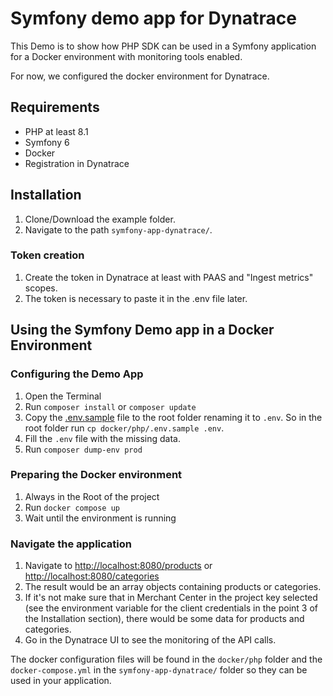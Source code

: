 # Symfony demo app for Dynatrace

This Demo is to show how PHP SDK can be used in a Symfony application for a Docker environment with monitoring tools enabled.

For now, we configured the docker environment for Dynatrace.

## Requirements

- PHP at least 8.1
- Symfony 6 
- Docker
- Registration in Dynatrace

## Installation

1. Clone/Download the example folder.
2. Navigate to the path `symfony-app-dynatrace/`.

### Token creation
1. Create the token in Dynatrace at least with PAAS and "Ingest metrics" scopes.
2. The token is necessary to paste it in the .env file later.


## Using the Symfony Demo app in a Docker Environment

### Configuring the Demo App

1. Open the Terminal
2. Run `composer install` or `composer update`
3. Copy the [.env.sample](docker/php/.env.sample) file to the root folder renaming it to `.env`. So in the root folder run `cp docker/php/.env.sample .env`.
4. Fill the `.env` file with the missing data.
5. Run `composer dump-env prod`

### Preparing the Docker environment

1. Always in the Root of the project 
2. Run `docker compose up`
3. Wait until the environment is running

### Navigate the application

1. Navigate to [http://localhost:8080/products](http://localhost:8080/products) or [http://localhost:8080/categories](http://localhost:8080/categories)
2. The result would be an array objects containing products or categories.
3. If it's not make sure that in Merchant Center in the project key selected (see the environment variable for the client credentials in the point 3 of the Installation section), there would be some data for products and categories.
4. Go in the Dynatrace UI to see the monitoring of the API calls.

The docker configuration files will be found in the `docker/php` folder and the `docker-compose.yml` in the `symfony-app-dynatrace/` folder so they can be used in your application.
